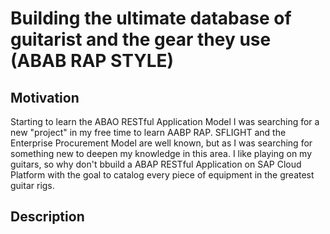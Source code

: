 # Building the ultimate database of guitarist and the gear they use (ABAB RAP STYLE)
## Motivation
Starting to learn the ABAO RESTful Application Model I was searching for a new "project" in my free time to learn AABP RAP. SFLIGHT and the Enterprise Procurement Model are well known, but as I was searching for something new to deepen my knowledge in this area. I like playing on my guitars, so why don't bbuild a ABAP RESTful Application on SAP Cloud Platform with the goal to catalog every piece of equipment in the greatest guitar rigs.
## Description

